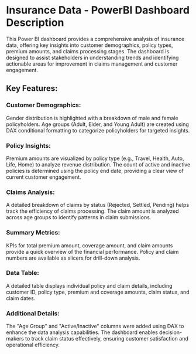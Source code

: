 # Insurance Data - PowerBI Dashboard Description
This Power BI dashboard provides a comprehensive analysis of insurance data, offering key insights into customer demographics, policy types, premium amounts, and claims processing stages. 
The dashboard is designed to assist stakeholders in understanding trends and identifying actionable areas for improvement in claims management and customer engagement.

## Key Features:
### Customer Demographics:
Gender distribution is highlighted with a breakdown of male and female policyholders.
Age groups (Adult, Elder, and Young Adult) are created using DAX conditional formatting to categorize policyholders for targeted insights.

### Policy Insights:
Premium amounts are visualized by policy type (e.g., Travel, Health, Auto, Life, Home) to analyze revenue distribution.
The count of active and inactive policies is determined using the policy end date, providing a clear view of current customer engagement.

### Claims Analysis:
A detailed breakdown of claims by status (Rejected, Settled, Pending) helps track the efficiency of claims processing.
The claim amount is analyzed across age groups to identify patterns in claim submissions.

### Summary Metrics:
KPIs for total premium amount, coverage amount, and claim amounts provide a quick overview of the financial performance.
Policy and claim numbers are available as slicers for drill-down analysis.

### Data Table:
A detailed table displays individual policy and claim details, including customer ID, policy type, premium and coverage amounts, claim status, and claim dates.

### Additional Details:
The "Age Group" and "Active/Inactive" columns were added using DAX to enhance the data analysis capabilities.
The dashboard enables decision-makers to track claim status effectively, ensuring customer satisfaction and operational efficiency.
